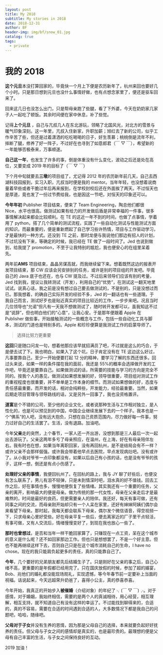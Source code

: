 ```yaml
---
layout: post
title: My 2018
subtitle: My stories in 2018
date: 2018-12-31
author: BF
header-img: img/bf/snow_01.jpg
catalog: true
tags:
  - private
---
```


# 我的 2018

**这个元旦**本没打算回家的，毕竟快一个月上下便是农历新年了，杭州来回也要好几个小时。只是那日想到元旦也没什么事情好做，也有点想念家里了，便还是驱车回来了。

回来这几日也没怎么出门，只是帮母亲跑了些腿，看了下外婆，今天在奶奶家几家子人一起吃了顿饭。其余时间便在家中休息，补了些觉。

记得**上个元旦** ，自己与亢叔几人在东北游玩，领略了北国风光，对北方的雪景与暖气印象深刻。这一年里，亢叔入住新家，升职加薪；旭红去了新的公司，似乎工作辛苦了些，但还是过着潇洒的吃吃喝喝的日子，好生羡慕；桃桃倒是流年不利，摔断了腿，修养了好一阵子，不过好在也寻到了如意郎君（￣ ▽ ￣），希望新的一年能够否极泰来，万事顺遂。

**自己这一年**，也发生了许多的事，倒是体重没有什么变化，波动之后还是处在高位，又要变成 2019 年的目标了（￣ ▽ ￣）

下个月中旬就要去**三墩**的项目组了，尤记得 2012 年的农历新年前几天，自己去西湖科技园报到，实习入职，亢叔当时便是我的 mentor。当年年轻，也没想着说商量着早些或者干脆过年后再来报到，在学校封校后还在外面挨了两天。不过恒天也是厚道，竟也发了一份过节费给我，也是因这一节吧，对恒天的印象还可以。

**今年年初** Publisher 项目结束，便来了 Team Engineering，陶总他们都很 Nice，水平也很高。做测试如果有给力的开发做后盾是非常幸福的一件事，很多事情解决起来都会比较顺利。在 TE 的这近一年不到的时间，也做了点事情，学着用了 python，搭了几个简单的测试流程，实践了一些自动化测试与性能测试方面的知识。而最重要的，便是重新燃起了自己学习些许热情，项目与工作驱动学习，才是最快的一种方式。还没到 TE 之前，那时龙便与我说他们那边有招人的计划，不过坑没有下来，等确定的时候，我已经在 TE 做了一段时间了。Jed 也说到做到，给我提了 promotion，不至于让我特别的尴尬，我也便安心的在组里呆着先。

两年前**AMS** 项目结束，晶晶另谋高就，而我继续留下来。想着既然这边的报表开发项目结束，那 CW 应该会另安排别的任务，或许是别的项目组的开发吧。毕竟自己的 Java 底子也还在，也与 CW 提及过。不过后来领导们应该有别的考量，Jed 找到我，提议让我转测试（开发），利用自己的“优势”，在测试这一翻天地里试试。说真心话，我之前是没有想过自己要去做测试的，不是别的，只是没想过而已。那我想着，的确自己实际开发的经验不多，Jed 的一翻话也有一些道理。于我自己而言，测试好歹也是贴近真实的项目比较近的工作，一步步来吧。况且当时几位领导也“允诺”但凡有一天我不想做测试了，随时转开发都可以，虽我知这不过是“说辞”，但也明白他们的“心意”，让我心安。于是那年便跟着 Apple 在 Publisher 做些事，开始接触测试的一些概念与工作，包括一些自动化工具与脚本，测试的门道也是特别多的。Apple 和珍珍便算是我测试工作的启蒙导师了。

> 选择比努力更重要

**这回**只是随口问龙一句，想着他那应该早就招满员了吧，不过就是这么的巧合，于是便去试了下。我也明白，如果入了这个坑，日子肯定没有在 TE 这边这么好过，凡事要靠自己，至少一开始便要打起 12 分的精神，要学习了解的东西还很多。回过头来说，如果一样的条件摆在我的面前，我还是 55%的概率会选择做开发的工作吧，毕竟还是要靠自己。如果做测试的话，所需要的技能与学习的方向是完全不同的。按我个人的愚见，做测试如果想发展的好，领导很重要，项目组对测试工作的重视程度也很重要，并不单单是工作本身的细节。而测试如果想做的好，态度与责任感最重要。而开发的话，相对会纯粹些，开发能力，经验最重要。当然，如果后期走项目管理与领导路线的话，又是另外一回事了，我也没资格置评。

**道富**是个不错的公司，至少他的企业文化，或者说那种生活与工作相对独立，是人性化的，也是可以预见到的中国，中国企业继续发展下去的一个样子。我本也是一个“佛系”的人吧，没有远大抱负，只想在自己资质范围内，尽力做好每一件事，努力过好自己的生活罢了。生活，没有退路。加油吧。

今年**父亲**走的突然，上个春节，一家人还一齐出游，没想到那是三人最后一次一起出去游玩了。父亲这两年多亏了母亲照应，在温州，在上海，好在有母亲陪伴左右。我有时也在想，如果当年离职回家，没有再回杭州，是不是结局会有不一样？或许父亲不会那样倔强。或许我会带着他早点去医院，早点发现病灶吧。没有或许了。从小我对爷爷一点印象都没有，如果以后自己有小孩的话，也是没有爷爷的孩子，这样一想，倒还是有点小伤感了。

**处理好父亲的事情**，我便回杭州了。在回杭的路上，我与 JY 聊了好些后，也便没有怎么联系了，男儿有泪不轻弹，只是未到情深时吧，泪水真的好不值钱。回去工作之后，好在事情也多，慢慢地便恢复了些情绪。其实我还有一个重要的任务，父亲的离开，影响最大的便是母亲。做为传统的那一代女性，母亲在父亲走后才是最难熬的，时间是最好的良药，但更需要亲人的陪伴。我还好，每天有事可做，还有同事之间的交流，而母亲刚开始却只有一个人呆在家里，还好有婶婶阿姨们偶尔会来看望下母亲。那时起，我每天都会联系下母亲，偶尔发个微信语音，得空视频一下，只求母亲心里好受些。好在母亲平复一些后，便去离家近的厂子里干点轻活，有事可做，又有人交流后，情绪慢慢变好了，到现在我也放心一些了。

**那时也曾想过**，是否和当年一样干脆回家算了，只赚现在一点工资，呆在这个城市的意义是什么呢？还不如回家那边工作。但也只是想想罢了，不是一个好主意。但也不能再继续这样下去，否则自己只是在这个城市消耗自己的生命，I have no chose。现在的我只能肩负起更多的责任，真的只能靠自己了。

**今年**，几个要好的兄弟朋友都先后结婚生子了。只是刚好在父亲的事之后，自己心绪不高，更重要的是年假都已经用完了。只在国庆放假的时候，参加了超的婚宴，Bob、兆他们的婚礼都没能现场观礼，实现遗憾，等今年春节前一定要补上当面的祝福。话说起来，今天远超荣升奶爸了，喜得小公主，真的恭喜恭喜。

今年开始，我真正的开始步入**被催婚**（介绍对象）的年纪了 ╮(￣ ▽ ￣)╭。对于感情，对于婚姻，我始终相信，需要的是两个人的真诚相待，用心经营，相互理解，相互支持，就不知道自己有没有这样的幸运了。不过能找到聊得来的，合适的，真的不容易，需要在合适的时间遇到合适的人，大多数情况下都是我自己的问题吧，哈哈，随缘吧。

**父母对于子女**并没有生养的恩情，因为那是父母自己的选择，本来就要负起好好抚养的责任。但父母与子女之间的感情却是真实的，也是最珍贵的。最理想的便是父母有自己丰富的生活，与子女之间保持良好的互动。

2019 加油！
